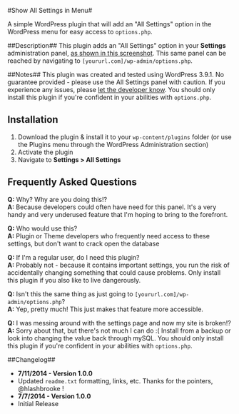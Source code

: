 #Show All Settings in Menu#

A simple WordPress plugin that will add an "All Settings" option in the WordPress menu for easy access to `options.php`.

##Description##
This plugin adds an "All Settings" option in your **Settings** administration panel, [as shown in this screenshot](http://wordpress.org/plugins/show-all-settings-in-menu/screenshots/).
This same panel can be reached by navigating to `[yoururl.com]/wp-admin/options.php`. 

##Notes##
This plugin was created and tested using WordPress 3.9.1. No guarantee provided - please use the All Settings panel with caution. If you experience any issues, please [let the developer know](http://danielsantoro.com/contact/). You should only install this plugin if you\'re confident in your abilities with `options.php`.

## Installation ##
1. Download the plugin & install it to your `wp-content/plugins` folder (or use the Plugins menu through the WordPress Administration section)
2. Activate the plugin
3. Navigate to **Settings > All Settings**

## Frequently Asked Questions ##
**Q:** Why? Why are you doing this!?  
**A:** Because developers could often have need for this panel. It's a very handy and very underused feature that I'm hoping to bring to the forefront.

**Q:** Who would use this?  
**A:** Plugin or Theme developers who frequently need access to these settings, but don't want to crack open the database

**Q:** If I'm a regular user, do I need this plugin?  
**A:** Probably not - because it contains important settings, you run the risk of accidentally changing something that could cause problems. Only install this plugin if you also like to live dangerously.

**Q:** Isn't this the same thing as just going to `[yoururl.com]/wp-admin/options.php`?  
**A:** Yep, pretty much! This just makes that feature more accessible.

**Q:** I was messing around with the settings page and now my site is broken!?  
**A:** Sorry about that, but there's not much I can do :( Install from a backup or look into changing the value back through mySQL. You should only install this plugin if you're confident in your abilities with `options.php`.

##Changelog##
* **7/11/2014 - Version 1.0.0**
 * Updated `readme.txt` formatting, links, etc. Thanks for the pointers, @hlashbrooke !  
* **7/7/2014 - Version 1.0.0**
 * Initial Release
